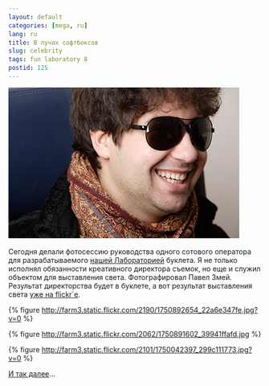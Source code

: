 ```yaml
---
layout: default
categories: [mega, ru]
lang: ru
title: В лучах софтбоксов
slug: celebrity
tags: fun laboratory 8 
postid: 125
---
```

<img src='/o_O/celebrity/terminatorme.jpg' alt='Я терминатор' width="460" height="300" style="padding-bottom: 15px;"/>
Сегодня делали фотосессию руководства одного сотового оператора для разрабатываемого <a href="http://laboratory8.com/">нашей Лабораторией</a> буклета. Я не только исполнял обязанности креативного директора съемок, но еще и служил объектом для выставления света. Фотографировал Павел Змей. Результат директорства будет в буклете, а вот результат выставления света <a href="http://flickr.com/photos/genn-org/sets/72157602702538864/">уже на flickr`е</a>.
<!--more-->


{% figure http://farm3.static.flickr.com/2190/1750892654_22a6e347fe.jpg?v=0 %}




{% figure http://farm3.static.flickr.com/2062/1750891602_39941ffafd.jpg %}




{% figure http://farm3.static.flickr.com/2101/1750042397_299c111773.jpg?v=0 %}


<a href="http://flickr.com/photos/genn-org/sets/72157602702538864/">И так далее</a>…